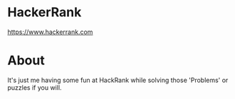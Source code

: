 # HackerRank
https://www.hackerrank.com

# About
It's just me having some fun at HackRank while solving those 'Problems' or puzzles if you will.
